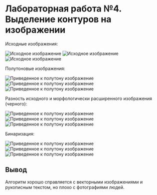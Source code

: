 # Лабораторная работа №4. Выделение контуров на изображении

Исходные изображения:

![Исходное изображение](input/img.png)
![Исходное изображение](input/img_1.png)
![Исходное изображение](input/img_2.png)

Полутоновые изображения:

![Приведенное к полутону изображение](1.12/output/g_rickandmorty.png)
![Приведенное к полутону изображение](1.12/output/g_textbook.png)
![Приведенное к полутону изображение](1.12/output/g_hasbik.png)

Разность исходного и морфологически расширенного изображения (черного):

![Приведенное к полутону изображение](1.12/output/bl_rickandmorty.png)
![Приведенное к полутону изображение](1.12/output/bl_textbook.png)
![Приведенное к полутону изображение](1.12/output/bl_hasbik.png)

Бинаризация:

![Приведенное к полутону изображение](1.12/output/bi_rickandmorty.png)
![Приведенное к полутону изображение](1.12/output/bi_textbook.png)
![Приведенное к полутону изображение](1.12/output/bi_hasbik.png)

## Вывод
Алгоритм хорошо справляется с векторными изображениями и рукописным текстом, но плохо с фотографиями людей.